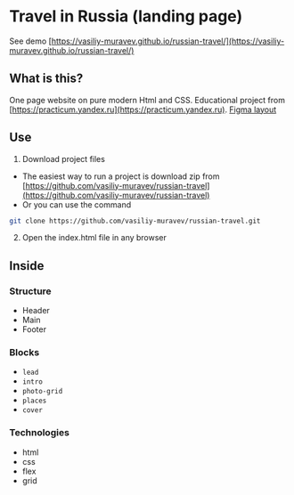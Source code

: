 # Travel in Russia (landing page)

See demo [https://vasiliy-muravev.github.io/russian-travel/](https://vasiliy-muravev.github.io/russian-travel/)

## What is this?

One page website on pure modern Html and CSS. Educational project from [https://practicum.yandex.ru](https://practicum.yandex.ru). [Figma layout](https://www.figma.com/file/5S2WSbEFL6awjVWJ0NWL8Q/Sprint-3_-Russia-_-desktop-mobile?node-id=28503%3A0)

## Use

1. Download project files

- The easiest way to run a project is download zip
  from [https://github.com/vasiliy-muravev/russian-travel](https://github.com/vasiliy-muravev/russian-travel)
- Or you can use the command

```sh
git clone https://github.com/vasiliy-muravev/russian-travel.git
```

2. Open the index.html file in any browser

## Inside

### Structure

- Header
- Main
- Footer

### Blocks

- `lead`
- `intro`
- `photo-grid`
- `places`
- `cover`

### Technologies

- html
- css
- flex
- grid
